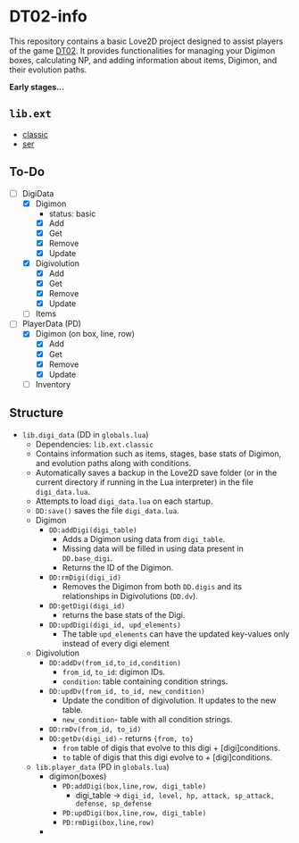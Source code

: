 # DT02-info

This repository contains a basic Love2D project designed to assist players of the game [DT02](https://dragonrod342.itch.io/digital-tamers-2). It provides functionalities for managing your Digimon boxes, calculating NP, and adding information about items, Digimon, and their evolution paths.

**Early stages...**

## `lib.ext`
-  [classic](https://github.com/rxi/classic)
- [ser](https://github.com/gvx/Ser)

## To-Do
- [ ] DigiData
    - [x] Digimon
        - status: basic
        - [x] Add
        - [x] Get 
        - [x] Remove 
        - [x] Update
    - [x] Digivolution
        - [x] Add
        - [x] Get 
        - [x] Remove 
        - [x] Update
    - [ ] Items
- [ ] PlayerData (PD)
    - [x] Digimon (on box, line, row)
        - [x] Add
        - [x] Get 
        - [x] Remove 
        - [x] Update
    - [ ] Inventory

## Structure
- `lib.digi_data` (DD in `globals.lua`)
    - Dependencies: `lib.ext.classic`
    - Contains information such as items, stages, base stats of Digimon, and evolution paths along with conditions.
    - Automatically saves a backup in the Love2D save folder (or in the current directory if running in the Lua interpreter) in the file `digi_data.lua`.
    - Attempts to load `digi_data.lua` on each startup.
    - `DD:save()` saves the file `digi_data.lua`.
    - Digimon
        - `DD:addDigi(digi_table)`
            - Adds a Digimon using data from `digi_table`.
            - Missing data will be filled in using data present in `DD.base_digi`.
            - Returns the ID of the Digimon.
        - `DD:rmDigi(digi_id)`
            - Removes the Digimon from both `DD.digis` and its relationships in Digivolutions (`DD.dv`).
        - `DD:getDigi(digi_id)`
            - returns the base stats of the Digi.
        - `DD:updDigi(digi_id, upd_elements)`
            - The table `upd_elements` can have the updated key-values only instead of every digi element
    - Digivolution
        - `DD:addDv(from_id,to_id,condition)`
            - `from_id`, `to_id`: digimon IDs.
            - `condition`: table containing condition strings.
        - `DD:updDv(from_id, to_id, new_condition)`
            - Update the condition of digivolution. It updates to the new table.
            - `new_condition`- table with all condition strings.
        - `DD:rmDv(from_id, to_id)`
        - `DD:getDv(digi_id)` - returns `{from, to}`
            - `from` table of digis that evolve to this digi + [digi]conditions.
            - `to` table of digis that this digi evolve to + [digi]conditions.
    - `lib.player_data` (PD in `globals.lua`)
        - digimon(boxes)
            - `PD:addDigi(box,line,row, digi_table)`
                - digi_table -> `digi_id, level, hp, attack, sp_attack, defense, sp_defense`
            - `PD:updDigi(box,line,row, digi_table)`
            - `PD:rmDigi(box,line,row)`
        - 